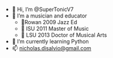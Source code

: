 - 👋 Hi, I’m @SuperTonicV7
- 👀 I’m a musician and educator
  * 🦉Rowan 2009 Jazz Ed
  * 🦜 ISU 2011 Master of Music
  * 🐯 LSU 2013 Doctor of Musical Arts
- 🌱 I’m currently learning Python
- 📫 nicholas.disalvio@gmail.com

<!---
SuperTonicV7/SuperTonicV7 is a ✨ special ✨ repository because its `README.md` (this file) appears on your GitHub profile.
You can click the Preview link to take a look at your changes.
--->
